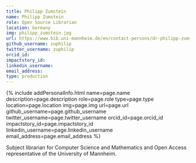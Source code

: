 ```yaml
---
title: Philipp Zumstein
name: Philipp Zumstein
role: Open Source Librarian
location: Germany
img: philipp_zumstein.jpg
url: https://www.bib.uni-mannheim.de/en/contact-persons/dr-philipp-zumstein/
github_username: zuphilip
twitter_username: zuphilip
orcid_id: 
impactstory_id: 
linkedin_username:
email_address: 
type: production
---
```


<!--HTML / LIQUID stuff to render picture and links  -->
{% include addPersonalInfo.html name=page.name description=page.description role=page.role type=page.type location=page.location img=page.img url=page.url github_username=page.github_username twitter_username=page.twitter_username orcid_id=page.orcid_id impactstory_id=page.impactstory_id linkedin_username=page.linkedin_username email_address=page.email_address %}

<!-- START OF FREE MARKDOWN  -->
Subject librarian for Computer Science and Mathematics and Open Access representative of the University of Mannheim.